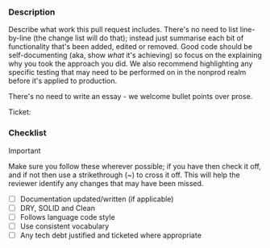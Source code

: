 <!-- PLEASE COMPLETE THIS TO THE BEST OF YOUR ABILITY -->

<!-- NOTE: your PR title will need to conform to the conventional commit spec -->

### Description

Describe what work this pull request includes. There's no need to list line-by-line (the change list will do that);
instead just summarise each bit of functionality that's been added, edited or removed. Good code should be
self-documenting (aka, show _what_ it's achieving) so focus on the explaining why you took the approach you did. We also
recommend highlighting any specific testing that may need to be performed on in the nonprod realm before it's applied to
production.

There's no need to write an essay - we welcome bullet points over prose.

Ticket: <!-- past the link to the issue or delete this line if there's no issue -->

### Checklist

> [!IMPORTANT]
> Make sure you follow these wherever possible; if you have then check it off, and if not then use a strikethrough (\~)
> to cross it off. This will help the reviewer identify any changes that may have been missed.

* [ ] Documentation updated/written (if applicable)
* [ ] DRY, SOLID and Clean
* [ ] Follows language code style
* [ ] Use consistent vocabulary
* [ ] Any tech debt justified and ticketed where appropriate
